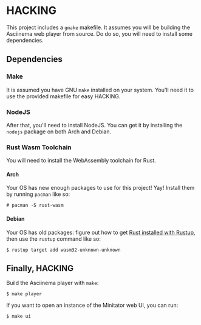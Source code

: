 # HACKING

This project includes a `gmake` makefile.  It assumes you will be building
the Asciinema web player from source.  Do do so, you will need to install some
dependencies.

## Dependencies
### Make
It is assumed you have GNU `make` installed on your system.  You'll need it to
use the provided makefile for easy HACKING.

### NodeJS
After that, you'll need to install NodeJS.  You can get it by installing the
`nodejs` package on both Arch and Debian.

### Rust Wasm Toolchain
You will need to install the WebAssembly toolchain for Rust.

#### Arch
Your OS has new enough packages to use for this project!  Yay!  Install them by
running `pacman` like so:
```
# pacman -S rust-wasm
```

#### Debian
Your OS has old packages: figure out how to get
[Rust installed with Rustup](https://www.rust-lang.org/tools/install), then use
the `rustup` command like so:
```
$ rustup target add wasm32-unknown-unknown
```

## Finally, HACKING
Build the Asciinema player with `make`:
```
$ make player
```

If you want to open an instance of the Minitator web UI, you can run:
```
$ make ui
```
